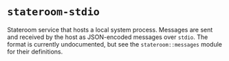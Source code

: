 # `stateroom-stdio`

Stateroom service that hosts a local system process. Messages are sent and
received by the host as JSON-encoded messages over `stdio`. The format is
currently undocumented, but see the `stateroom::messages` module for their
definitions.
